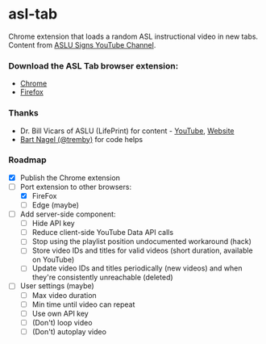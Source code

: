 # asl-tab
Chrome extension that loads a random ASL instructional video in new tabs. Content from [ASLU Signs YouTube Channel](https://www.youtube.com/channel/UCZy9xs6Tn9vWqN_5l0EEIZA).

### Download the ASL Tab browser extension:
- [Chrome](https://chrome.google.com/webstore/detail/asl-tab/bjiakmejoofpfclmopcfpkopmamecnkd)
- [Firefox](https://addons.mozilla.org/en-US/firefox/addon/asl-tab/)

### Thanks
- Dr. Bill Vicars of ASLU (LifePrint) for content - [YouTube](https://www.youtube.com/user/billvicars), [Website](http://lifeprint.com/)
- [Bart Nagel (@tremby)](https://github.com/tremby) for code helps

### Roadmap
- [x] Publish the Chrome extension
- [ ] Port extension to other browsers:
  - [x] FireFox
  - [ ] Edge (maybe)
- [ ] Add server-side component:
  - [ ] Hide API key
  - [ ] Reduce client-side YouTube Data API calls
  - [ ] Stop using the playlist position undocumented workaround (hack)
  - [ ] Store video IDs and titles for valid videos (short duration, available on YouTube)
  - [ ] Update video IDs and titles periodically (new videos) and when they're consistently unreachable (deleted)
- [ ] User settings (maybe)
  - [ ] Max video duration
  - [ ] Min time until video can repeat
  - [ ] Use own API key
  - [ ] (Don't) loop video
  - [ ] (Don't) autoplay video

